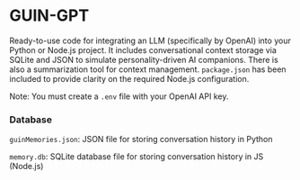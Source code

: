 # GUIN-GPT
Ready-to-use code for integrating an LLM (specifically by OpenAI) into your Python or Node.js project. It includes conversational context storage via SQLite and JSON to simulate personality-driven AI companions. There is also a summarization tool for context management. `package.json` has been included to provide clarity on the required Node.js configuration. 

Note: You must create a `.env` file with your OpenAI API key. 

### Database
`guinMemories.json`: JSON file for storing conversation history in Python

`memory.db`:	SQLite database file for storing conversation history in JS (Node.js)

